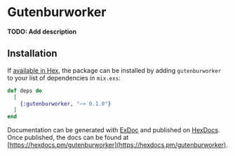 # Gutenburworker

**TODO: Add description**

## Installation

If [available in Hex](https://hex.pm/docs/publish), the package can be installed
by adding `gutenburworker` to your list of dependencies in `mix.exs`:

```elixir
def deps do
  [
    {:gutenburworker, "~> 0.1.0"}
  ]
end
```

Documentation can be generated with [ExDoc](https://github.com/elixir-lang/ex_doc)
and published on [HexDocs](https://hexdocs.pm). Once published, the docs can
be found at [https://hexdocs.pm/gutenburworker](https://hexdocs.pm/gutenburworker).

